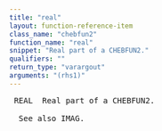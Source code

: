 ```yaml
---
title: "real"
layout: function-reference-item
class_name: "chebfun2"
function_name: "real"
snippet: "Real part of a CHEBFUN2."
qualifiers: ""
return_type: "varargout"
arguments: "(rhs1)"
---
```


<pre class="help-text"> REAL  Real part of a CHEBFUN2.
 
  See also IMAG.
</pre>